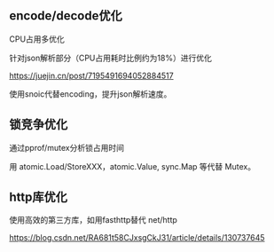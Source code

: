 ## encode/decode优化

CPU占用多优化
 
针对json解析部分（CPU占用耗时比例约为18%）进行优化

https://juejin.cn/post/7195491694052884517


使用snoic代替encoding，提升json解析速度。



## 锁竞争优化

通过pprof/mutex分析锁占用时间


用 atomic.Load/StoreXXX，atomic.Value, sync.Map 等代替 Mutex。



## http库优化

使用高效的第三方库，如用fasthttp替代 net/http

https://blog.csdn.net/RA681t58CJxsgCkJ31/article/details/130737645